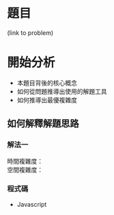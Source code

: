 # 題目
(link to problem)

# 開始分析
- 本題目背後的核心概念
- 如何從問題推導出使用的解題工具
- 如何推導出最優複雜度

## 如何解釋解題思路
### 解法一


時間複雜度：  
空間複雜度：

### 程式碼
- Javascript
```js
```
